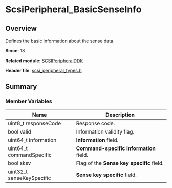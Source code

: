 # ScsiPeripheral_BasicSenseInfo

## Overview

Defines the basic information about the sense data.

**Since**: 18

**Related module**: [SCSIPeripheralDDK](capi-scsiperipheralddk.md)

**Header file**: [scsi_peripheral_types.h](capi-scsi-peripheral-types-h.md)

## Summary

### Member Variables

| Name| Description|
| -- | -- |
| uint8_t responseCode | Response code.|
| bool valid | Information validity flag.|
| uint64_t information | **Information** field.|
| uint64_t commandSpecific | **Command-specific information** field.|
| bool sksv | Flag of the **Sense key specific** field.|
| uint32_t senseKeySpecific | **Sense key specific** field.|
